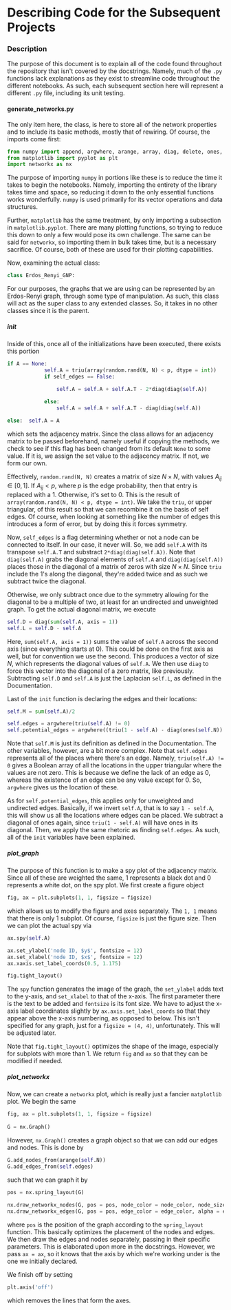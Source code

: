 # Describing Code for the Subsequent Projects

### Description

The purpose of this document is to explain all of the code found throughout the repository that isn't covered by the docstrings.  Namely, much of the `.py` functions lack explanations as they exist to streamline code throughout the different notebooks.  As such, each subsequent section here will represent a different `.py` file, including its unit testing.



#### generate_networks.py

The only item here, the class, is here to store all of the network properties and to include its basic methods, mostly that of rewiring.   Of course, the imports come first:

```python
from numpy import append, argwhere, arange, array, diag, delete, ones, random, sum, triu
from matplotlib import pyplot as plt
import networkx as nx
```

The purpose of importing `numpy` in portions like these is to reduce the time it takes to begin the notebooks.  Namely, importing the entirety of the library takes time and space, so reducing it down to the only essential functions works wonderfully.  `numpy` is used primarily for its vector operations and data structures.

Further, `matplotlib` has the same treatment, by only importing a subsection in `matplotlib.pyplot`.  There are many plotting functions, so trying to reduce this down to only a few would pose its own challenge.  The same can be said for `networkx`, so importing them in bulk takes time, but is a necessary sacrifice.  Of course, both of these are used for their plotting capabilities.

Now, examining the actual class:

```python
class Erdos_Renyi_GNP:
```

For our purposes, the graphs that we are using can be represented by an Erdos-Renyi graph, through some type of manipulation.  As such, this class will act as the super class to any extended classes.  So, it takes in no other classes since it is the parent.

##### init

Inside of this, once all of the initializations have been executed, there exists this portion

```python
if A == None:
            self.A = triu(array(random.rand(N, N) < p, dtype = int))
            if self_edges == False:

                self.A = self.A + self.A.T - 2*diag(diag(self.A))

            else:
                self.A = self.A + self.A.T - diag(diag(self.A))
                
else:  self.A = A
```

which sets the adjacency matrix.   Since the class allows for an adjacency matrix to be passed beforehand, namely useful if copying the methods, we check to see if this flag has been changed from its default `None` to some value.   If it is, we assign the set value to the adjacency matrix.  If not, we form our own.

Effectively, `random.rand(N, N)` creates a matrix of size $N \times N$, with values $A_{ij} \in [0, 1]$.   If $A_{ij} < p$, where $p$ is the edge probability, then that entry is replaced with a $1$.  Otherwise, it's set to $0$.  This is the result of `array(random.rand(N, N) < p, dtype = int)`.   We take the `triu`, or upper triangular, of this result so that we can recombine it on the basis of self edges.  Of course, when looking at something like the number of edges this introduces a form of error, but by doing this it forces symmetry.

Now, `self_edges` is a flag determining whether or not a node can be connected to itself.  In our case, it never will.  So, we add `self.A` with its transpose `self.A.T` and substract `2*diag(diag(self.A))`.   Note that `diag(self.A)` grabs the diagonal elements of `self.A` and `diag(diag(self.A))` places those in the diagonal of a matrix of zeros with size $N \times N$.   Since `triu` include the $1$'s along the diagonal, they're added twice and as such we subtract twice the diagonal.

Otherwise, we only subtract once due to the symmetry allowing for the diagonal to be a multiple of two, at least for an undirected and unweighted graph.  To get the actual diagonal matrix, we execute

```python
self.D = diag(sum(self.A, axis = 1))
self.L = self.D - self.A
```

Here, `sum(self.A, axis = 1))` sums the value of `self.A` across the second axis (since everything starts at 0).  This could be done on the first axis as well, but for convention we use the second.  This produces a vector of size $N$, which represents the diagonal values of `self.A`.  We then use `diag` to force this vector into the diagonal of a zero matrix, like previously.  Subtracting `self.D` and `self.A` is just the Laplacian `self.L`, as defined in the Documentation.

Last of the `init` function is declaring the edges and their locations:

```python
self.M = sum(self.A)/2

self.edges = argwhere(triu(self.A) != 0)
self.potential_edges = argwhere((triu(1 - self.A) - diag(ones(self.N)) != 0))
```

Note that `self.M` is just its definition as defined in the Documentation.  The other variables, however, are a bit more complex.  Note that `self.edges` represents all of the places where there's an edge.  Namely, `triu(self.A) != 0` gives a Boolean array of all the locations in the upper triangular where the values are not zero.  This is because we define the lack of an edge as $0$, whereas the existence of an edge can be any value except for $0$.  So, `argwhere` gives us the location of these.

As for `self.potential_edges`, this applies only for unweighted and undirected edges.  Basically, if we invert `self.A`, that is to say `1 - self.A`, this will show us all the locations where edges can be placed.  We subtract a diagonal of ones again, since `triu(1 - self.A)` will have ones in its diagonal.  Then, we apply the same rhetoric as finding `self.edges`.  As such, all of the `init` variables have been explained.

##### plot_graph

The purpose of this function is to make a spy plot of the adjacency matrix.  Since all of these are weighted the same, $1$ represents a black dot and $0$ represents a white dot, on the spy plot.  We first create a figure object

```python
fig, ax = plt.subplots(1, 1, figsize = figsize)
```

which allows us to modify the figure and axes separately.  The `1, 1` means that there is only 1 subplot.  Of course, `figsize` is just the figure size.  Then we can plot the actual spy via

```python
ax.spy(self.A)

ax.set_ylabel('node ID, $y$', fontsize = 12)
ax.set_xlabel('node ID, $x$', fontsize = 12)
ax.xaxis.set_label_coords(0.5, 1.175)

fig.tight_layout()
```

The `spy` function generates the image of the graph, the `set_ylabel` adds text to the y-axis, and `set_xlabel` to that of the x-axis.  The first parameter there is the text to be added and `fontsize` is its font size.  We have to adjust the x-axis label coordinates slightly by `ax.axis.set_label_coords` so that they appear above the x-axis numbering, as opposed to below.   This isn't specified for any graph, just for a `figsize = (4, 4)`, unfortunately.  This will be adjusted later.  

Note that `fig.tight_layout()` optimizes the shape of the image, especially for subplots with more than 1.  We return `fig` and `ax` so that they can be modified if needed.

##### plot_networkx

Now, we can create a `networkx` plot, which is really just a fancier `matplotlib` plot.  We begin the same

```python
fig, ax = plt.subplots(1, 1, figsize = figsize)
        
G = nx.Graph()
```

However, `nx.Graph()` creates a graph object so that we can add our edges and nodes.  This is done by

```python
G.add_nodes_from(arange(self.N))
G.add_edges_from(self.edges)
```

such that we can graph it by

```python
pos = nx.spring_layout(G)
        
nx.draw_networkx_nodes(G, pos = pos, node_color = node_color, node_size = node_size, alpha = node_alpha, ax = ax)
nx.draw_networkx_edges(G, pos = pos, edge_color = edge_color, alpha = edge_alpha, ax = ax)
```

where `pos` is the position of the graph according to the `spring_layout` function.  This basically optimizes the placement of the nodes and edges.  We then draw the edges and nodes separately, passing in their specific parameters.  This is elaborated upon more in the docstrings.  However, we pass `ax = ax`, so it knows that the axis by which we're working under is the one we initially declared.  

We finish off by setting

```python
plt.axis('off')
```

which removes the lines that form the axes.  